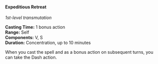 #### Expeditious Retreat
<!-- TODO Check and tag this spell -->
<!-- markdownlint-disable-next-line no-emphasis-as-heading -->
_1st-level transmutation_

**Casting Time:** 1 bonus action \
**Range:** Self \
**Components:** V, S \
**Duration:** Concentration, up to 10 minutes

When you cast the spell and as a bonus action on subsequent turns, you can take the Dash action.​​
